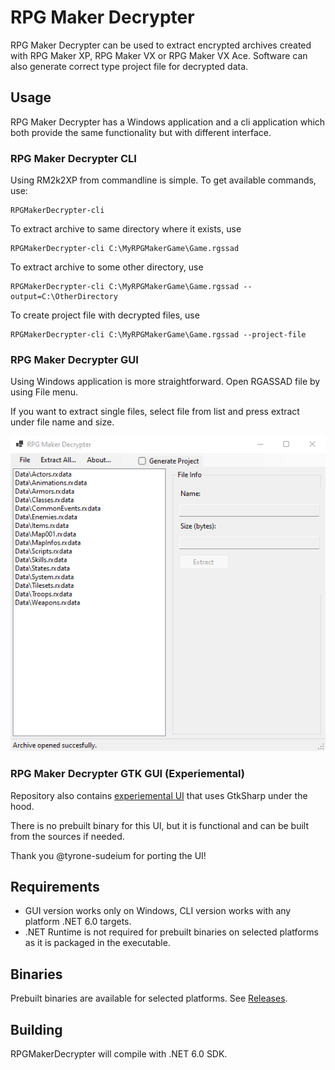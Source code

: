 # RPG Maker Decrypter

RPG Maker Decrypter can be used to extract encrypted archives created with RPG Maker XP, RPG Maker VX or RPG Maker VX Ace.
Software can also generate correct type project file for decrypted data.

## Usage

RPG Maker Decrypter has a Windows application and a cli application which both provide the same functionality but with different interface.

### RPG Maker Decrypter CLI

Using RM2k2XP from commandline is simple. To get available commands, use:

	RPGMakerDecrypter-cli
	
To extract archive to same directory where it exists, use

	RPGMakerDecrypter-cli C:\MyRPGMakerGame\Game.rgssad
	
To extract archive to some other directory, use

	RPGMakerDecrypter-cli C:\MyRPGMakerGame\Game.rgssad --output=C:\OtherDirectory
	
To create project file with decrypted files, use

	RPGMakerDecrypter-cli C:\MyRPGMakerGame\Game.rgssad --project-file
	
### RPG Maker Decrypter GUI
	
Using Windows application is more straightforward. Open RGASSAD file by using File menu.

If you want to extract single files, select file from list and press extract under file name and size.

![Screenshots of the GUI application](/screenshots/gui1.png)

### RPG Maker Decrypter GTK GUI (Experiemental)
	
Repository also contains [experiemental UI](https://github.com/uuksu/RPGMakerDecrypter/tree/master/RPGMakerDecrypter.Gui.Gtk) that uses GtkSharp under the hood.

There is no prebuilt binary for this UI, but it is functional and can be built from the sources if needed.

Thank you @tyrone-sudeium for porting the UI!

## Requirements

* GUI version works only on Windows, CLI version works with any platform .NET 6.0 targets.
* .NET Runtime is not required for prebuilt binaries on selected platforms as it is packaged in the executable.

## Binaries

Prebuilt binaries are available for selected platforms. See [Releases](https://github.com/uuksu/RPGMakerDecrypter/releases).

## Building

RPGMakerDecrypter will compile with .NET 6.0 SDK.